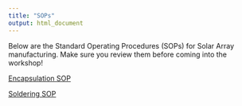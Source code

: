 ```yaml
---
title: "SOPs"
output: html_document
---
```


Below are the Standard Operating Procedures (SOPs) for Solar Array manufacturing. Make sure you review them before coming into the workshop! 

[Encapsulation SOP](https://dochub.com/bookworm142013/orO7lgeVLJqqWW1RjMP2p5/encapsulation-sop-pdf?dt=igREcRp1CEz3hhAWkhU3)

[Soldering SOP](https://dochub.com/bookworm142013/gzdnE7NwJdJJ30WKQyW3BJ/solar-cell-soldering-sop-docx?dt=rSeut9ntYGM_g7oA99Mi)
